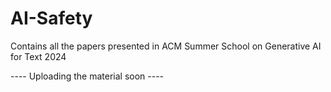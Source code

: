 # AI-Safety
Contains all the papers presented in ACM Summer School on Generative AI for Text 2024

---- Uploading the material soon ----
